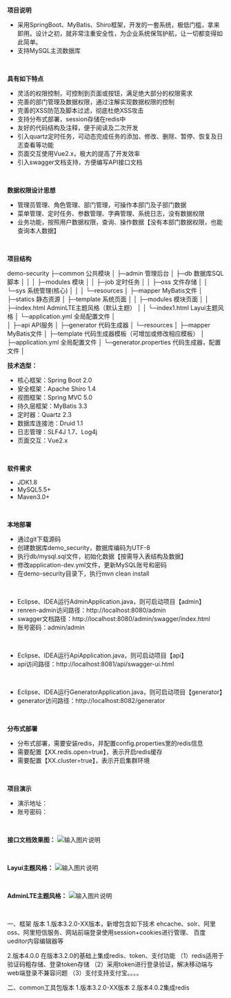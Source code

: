 **项目说明** 
- 采用SpringBoot、MyBatis、Shiro框架，开发的一套系统，极低门槛，拿来即用。设计之初，就非常注重安全性，为企业系统保驾护航，让一切都变得如此简单。
- 支持MySQL主流数据库
<br>

**具有如下特点** 
- 灵活的权限控制，可控制到页面或按钮，满足绝大部分的权限需求
- 完善的部门管理及数据权限，通过注解实现数据权限的控制
- 完善的XSS防范及脚本过滤，彻底杜绝XSS攻击
- 支持分布式部署，session存储在redis中
- 友好的代码结构及注释，便于阅读及二次开发
- 引入quartz定时任务，可动态完成任务的添加、修改、删除、暂停、恢复及日志查看等功能
- 页面交互使用Vue2.x，极大的提高了开发效率
- 引入swagger文档支持，方便编写API接口文档

<br>

**数据权限设计思想** 
- 管理员管理、角色管理、部门管理，可操作本部门及子部门数据
- 菜单管理、定时任务、参数管理、字典管理、系统日志，没有数据权限
- 业务功能，按照用户数据权限，查询、操作数据【没有本部门数据权限，也能查询本人数据】

<br> 

**项目结构** 

demo-security
├─common     公共模块
│ 
├─admin      管理后台
│    ├─db  数据库SQL脚本
│    │ 
│    ├─modules  模块
│    │    ├─job 定时任务
│    │    ├─oss 文件存储
│    │    └─sys 系统管理(核心)
│    │ 
│    └─resources 
│        ├─mapper   MyBatis文件
│        ├─statics  静态资源
│        ├─template 系统页面
│        │    ├─modules      模块页面
│        │    ├─index.html   AdminLTE主题风格（默认主题）
│        │    └─index1.html  Layui主题风格
│        └─application.yml   全局配置文件
│       
│ 
├─api        API服务
│ 
├─generator  代码生成器
│        └─resources 
│           ├─mapper   MyBatis文件
│           ├─template 代码生成器模板（可增加或修改相应模板）
│           ├─application.yml    全局配置文件
│           └─generator.properties   代码生成器，配置文件
│



 **技术选型：** 
- 核心框架：Spring Boot 2.0
- 安全框架：Apache Shiro 1.4
- 视图框架：Spring MVC 5.0
- 持久层框架：MyBatis 3.3
- 定时器：Quartz 2.3
- 数据库连接池：Druid 1.1
- 日志管理：SLF4J 1.7、Log4j
- 页面交互：Vue2.x

<br>

 **软件需求** 
- JDK1.8
- MySQL5.5+
- Maven3.0+

<br>

 **本地部署**
- 通过git下载源码
- 创建数据库demo_security，数据库编码为UTF-8
- 执行db/mysql.sql文件，初始化数据【按需导入表结构及数据】
- 修改application-dev.yml文件，更新MySQL账号和密码
- 在demo-security目录下，执行mvn clean install
<br>

- Eclipse、IDEA运行AdminApplication.java，则可启动项目【admin】
- renren-admin访问路径：http://localhost:8080/admin
- swagger文档路径：http://localhost:8080/admin/swagger/index.html
- 账号密码：admin/admin

<br>

- Eclipse、IDEA运行ApiApplication.java，则可启动项目【api】
- api访问路径：http://localhost:8081/api/swagger-ui.html

<br>

- Eclipse、IDEA运行GeneratorApplication.java，则可启动项目【generator】
- generator访问路径：http://localhost:8082/generator


<br>

 **分布式部署**
- 分布式部署，需要安装redis，并配置config.properties里的redis信息
- 需要配置【XX.redis.open=true】，表示开启redis缓存
- 需要配置【XX.cluster=true】，表示开启集群环境

<br>

 **项目演示**
- 演示地址：
- 账号密码：

<br>


**接口文档效果图：** 
![输入图片说明]("在这里输入图片标题")

<br>

**Layui主题风格：**
![输入图片说明]( "在这里输入图片标题")

<br>

**AdminLTE主题风格：**
![输入图片说明]( "在这里输入图片标题")

<br>


一、框架 版本
1.版本3.2.0-XX版本，新增包含如下技术
ehcache、solr、阿里oss、阿里短信服务、网站前端登录使用session+cookies进行管理、 百度ueditor内容编辑器等

2.版本4.0.0 在版本3.2.0的基础上集成redis、token、支付功能
（1）redis适用于验证码粗存储、登录token存储
（2）采用token进行登录验证，解决移动端与web端登录不兼容问题
（3）支付支持支付宝。。。。

二、common工具包版本
1.版本3.2.0-XX版本
2.版本4.0.2集成redis

